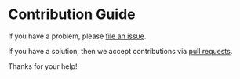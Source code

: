 # Contribution Guide

If you have a problem, please [file an issue](https://github.com/ubuntu-flutter-community/platform_linux/issues/new).

If you have a solution, then we accept contributions via [pull requests](https://github.com/ubuntu-flutter-community/platform_linux/pulls).

Thanks for your help!
